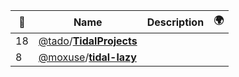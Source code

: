 |:star2: | Name | Description | 🌍|
|---|---|---|---|
|18|[@tado](https://github.com/tado)/[**TidalProjects**](https://github.com/tado/TidalProjects)|||
|8|[@moxuse](https://github.com/moxuse)/[**tidal-lazy**](https://github.com/moxuse/tidal-lazy)|||

